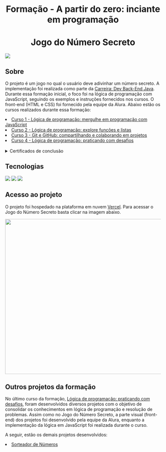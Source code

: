 <h1 align="center"> Formação - A partir do zero: inciante em programação </h1>


<h1 align="center">Jogo do Número Secreto</h1>
<div>
  <img src="https://img.shields.io/badge/STATUS-%20CONCLUIDO-green?style=flat">
</div>

## Sobre
<p>
O projeto é um jogo no qual o usuário deve adivinhar um número secreto. A implementação foi realizada como parte da <a href="https://cursos.alura.com.br/carreira-dev-back-end-java-escola-programacao-1711658193424-p748310/">Carreira: Dev Back-End Java</a>. Durante essa formação inicial, o foco foi na lógica de programação com JavaScript, seguindo os exemplos e instruções fornecidos nos cursos. O front-end (HTML e CSS) foi fornecido pela equipe da Alura. Abaixo estão os cursos realizados durante essa formação:
</p> 
<li>
  <a href="https://cursos.alura.com.br/course/logica-programacao-mergulhe-programacao-javascript"> Curso 1 - Lógica de programação: mergulhe em programação com JavaScript </a> 
</li>
<li>
  <a href="https://cursos.alura.com.br/course/logica-programacao-funcoes-listas"> Curso 2 - Lógica de programação: explore funções e listas </a>
</li>

<li>
  <a href="https://cursos.alura.com.br/course/git-github-compartilhando-colaborando-projetos"> Curso 3 - Git e GitHub: compartilhando e colaborando em projetos</a>
</li>

<li>
  <a href="https://cursos.alura.com.br/course/logica-programacao-praticando-desafios"> Curso 4 - Lógica de programação: praticando com desafios </a>
</li>

<br>
<div>
  <details>
    <summary>Certificados de conclusão</summary>       
     <img height="200" width="300" src="https://i.postimg.cc/CL8bBKkC/curso1.png"> 
    <img height="200" width="300" src="https://i.postimg.cc/L8CLYQNf/curso2.png">
    <br>
     <img height="200" width="300" src="https://i.postimg.cc/D01sD2Q3/image.png">
    <img height="200" width="300" src="">
  </details>
</div>

## Tecnologias
<div>
  <img src="https://img.shields.io/badge/html5-%23E34F26.svg?style=for-the-badge&logo=html5&logoColor=white">
  <img src="https://img.shields.io/badge/css3-%231572B6.svg?style=for-the-badge&logo=css3&logoColor=white">
  <img src="https://img.shields.io/badge/JavaScript-F7DF1E?style=for-the-badge&logo=javascript&logoColor=black">
</div>

## Acesso ao projeto
<p>
O projeto foi hospedado na plataforma em nuvem <a href="https://vercel.com/">Vercel</a>.
Para acessar o Jogo do Número Secreto basta clicar na imagem abaixo.
</p>

<div align="center">
  <a href="https://jogo-numero-secreto-depra-one.vercel.app/">
  <img height="500" width="700" src="https://i.postimg.cc/pXYX69jL/image.png">
  </a>
</div>

## Outros projetos da formação
<p>
No último curso da formação, <a href="https://cursos.alura.com.br/course/logica-programacao-praticando-desafios">Lógica de programação: praticando com desafios</a>, foram desenvolvidos diversos projetos com o objetivo de consolidar os conhecimentos em lógica de programação e resolução de problemas. Assim como no Jogo do Número Secreto, a parte visual (front-end) dos projetos foi desenvolvido pela equipe da Alura, enquanto a implementação da lógica em JavaScript foi realizada durante o curso.

A seguir, estão os demais projetos desenvolvidos:
<li>
  <a href="https://github.com/thidepra/sorteador-numeros-js-iii-alura">Sorteador de Números</a>
</li>
</p>